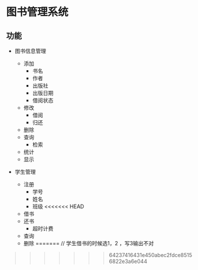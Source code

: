# 图书管理系统

## 功能
- 图书信息管理
    - 添加
        - 书名
        - 作者
        - 出版社
        - 出版日期
        - 借阅状态
    - 修改
        - 借阅
        - 归还
    - 删除
    - 查询
        - 检索
    - 统计
    - 显示


- 学生管理
    - 注册
        - 学号
        - 姓名
        - 班级
<<<<<<< HEAD
    - 借书
    - 还书
        - 超时计费
    - 查询
    - 删除
=======
// 学生借书的时候选1，2 ，写3输出不对
>>>>>>> 64237416431e450abec2fdce85156822e3a6e044
